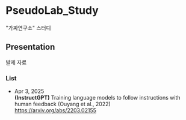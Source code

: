 # PseudoLab_Study
"가짜연구소" 스터디

## Presentation
발제 자료

### List
* Apr 3, 2025    
 **(InstructGPT)** Training language models to follow instructions with human feedback (Ouyang et al., 2022)    
 https://arxiv.org/abs/2203.02155
